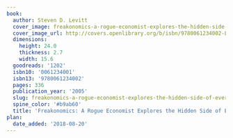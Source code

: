 ```yaml
---
book:
  author: Steven D. Levitt
  cover_image: freakonomics-a-rogue-economist-explores-the-hidden-side-of-everything.jpg
  cover_image_url: http://covers.openlibrary.org/b/isbn/9780061234002-L.jpg
  dimensions:
    height: 24.0
    thickness: 2.7
    width: 15.6
  goodreads: '1202'
  isbn10: '0061234001'
  isbn13: '9780061234002'
  pages: 336
  publication_year: '2005'
  slug: freakonomics-a-rogue-economist-explores-the-hidden-side-of-everything
  spine_color: '#b9ab60'
  title: 'Freakonomics: A Rogue Economist Explores the Hidden Side of Everything'
plan:
  date_added: '2018-08-20'
---
```

